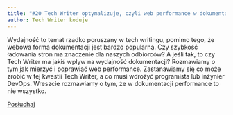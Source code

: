 ```yaml
---
title: "#20 Tech Writer optymalizuje, czyli web performance w dokumentacji"
author: Tech Writer koduje
---
```


Wydajność to temat rzadko poruszany w tech writingu, pomimo tego, że webowa forma dokumentacji jest bardzo popularna. Czy szybkość ładowania stron ma znaczenie dla naszych odbiorców? A jeśli tak, to czy Tech Writer ma jakiś wpływ na wydajność dokumentacji? Rozmawiamy o tym jak mierzyć i poprawiać web performance. Zastanawiamy się co może zrobić w tej kwestii Tech Writer, a co musi wdrożyć programista lub inżynier DevOps. Wreszcie rozmawiamy o tym, że w dokumentacji performance to nie wszystko.

<a class="listenButton" href="https://anchor.fm/docdeveloper/episodes/20-Tech-Writer-optymalizuje--czyli-web-performance-w-dokumentacji-ehmto3/a-a2sk9l1" target="_blank" rel="noopener noreferrer">Posłuchaj</a>
